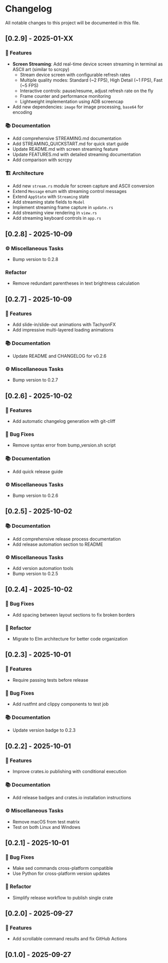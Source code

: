 # Changelog

All notable changes to this project will be documented in this file.

## [0.2.9] - 2025-01-XX

### 🚀 Features

- **Screen Streaming**: Add real-time device screen streaming in terminal as ASCII art (similar to scrcpy)
  - Stream device screen with configurable refresh rates
  - Multiple quality modes: Standard (~2 FPS), High Detail (~1 FPS), Fast (~5 FPS)
  - Interactive controls: pause/resume, adjust refresh rate on the fly
  - Frame counter and performance monitoring
  - Lightweight implementation using ADB screencap
- Add new dependencies: `image` for image processing, `base64` for encoding

### 📚 Documentation

- Add comprehensive STREAMING.md documentation
- Add STREAMING_QUICKSTART.md for quick start guide
- Update README.md with screen streaming feature
- Update FEATURES.md with detailed streaming documentation
- Add comparison with scrcpy

### 🏗️ Architecture

- Add new `stream.rs` module for screen capture and ASCII conversion
- Extend `Message` enum with streaming control messages
- Extend `AppState` with `Streaming` state
- Add streaming state fields to `Model`
- Implement streaming frame capture in `update.rs`
- Add streaming view rendering in `view.rs`
- Add streaming keyboard controls in `app.rs`

## [0.2.8] - 2025-10-09

### ⚙️ Miscellaneous Tasks

- Bump version to 0.2.8

### Refactor

- Remove redundant parentheses in text brightness calculation

## [0.2.7] - 2025-10-09

### 🚀 Features

- Add slide-in/slide-out animations with TachyonFX
- Add impressive multi-layered loading animations

### 📚 Documentation

- Update README and CHANGELOG for v0.2.6

### ⚙️ Miscellaneous Tasks

- Bump version to 0.2.7

## [0.2.6] - 2025-10-02

### 🚀 Features

- Add automatic changelog generation with git-cliff

### 🐛 Bug Fixes

- Remove syntax error from bump_version.sh script

### 📚 Documentation

- Add quick release guide

### ⚙️ Miscellaneous Tasks

- Bump version to 0.2.6

## [0.2.5] - 2025-10-02

### 📚 Documentation

- Add comprehensive release process documentation
- Add release automation section to README

### ⚙️ Miscellaneous Tasks

- Add version automation tools
- Bump version to 0.2.5

## [0.2.4] - 2025-10-02

### 🐛 Bug Fixes

- Add spacing between layout sections to fix broken borders

### 🚜 Refactor

- Migrate to Elm architecture for better code organization

## [0.2.3] - 2025-10-01

### 🚀 Features

- Require passing tests before release

### 🐛 Bug Fixes

- Add rustfmt and clippy components to test job

### 📚 Documentation

- Update version badge to 0.2.3

## [0.2.2] - 2025-10-01

### 🚀 Features

- Improve crates.io publishing with conditional execution

### 📚 Documentation

- Add release badges and crates.io installation instructions

### ⚙️ Miscellaneous Tasks

- Remove macOS from test matrix
- Test on both Linux and Windows

## [0.2.1] - 2025-10-01

### 🐛 Bug Fixes

- Make sed commands cross-platform compatible
- Use Python for cross-platform version updates

### 🚜 Refactor

- Simplify release workflow to publish single crate

## [0.2.0] - 2025-09-27

### 🚀 Features

- Add scrollable command results and fix GitHub Actions

## [0.1.0] - 2025-09-27

<!-- generated by git-cliff -->

